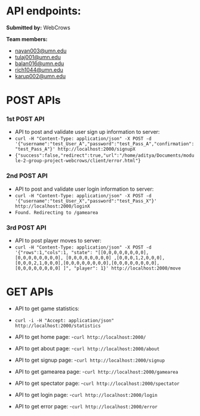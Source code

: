 # API endpoints: #
__Submitted by:__ WebCrows

__Team members:__

- nayan003@umn.edu
- tulaj001@umn.edu
- balan016@umn.edu
- rich1044@umn.edu
- karup002@umn.edu

# POST APIs #

### 1st POST API ###
- API to post and validate user sign up information to server:
- ```curl -H "Content-Type: application/json" -X POST -d '{"username":"test_User_A","password":"test_Pass_A","confirmation":"test_Pass_A"}' http://localhost:2000/signupX```
- ```{"success":false,"redirect":true,"url":"/home/aditya/Documents/module-2-group-project-webcrows/client/error.html"}```

### 2nd POST API ###
- API to post and validate user login information to server:
- ```curl -H "Content-Type: application/json" -X POST -d '{"username":"test_User_X","password":"test_Pass_X"}' http://localhost:2000/loginX```
- ```Found. Redirecting to /gamearea```

### 3rd POST API ###
- API to post player moves to server:
- ```curl -H "Content-Type: application/json" -X POST -d '{"rows":1,"cols":1, "state": "[[0,0,0,0,0,0,0,0],[0,0,0,0,0,0,0,0], [0,0,0,0,0,0,0,0] ,[0,0,0,1,2,0,0,0], [0,0,0,2,1,0,0,0],[0,0,0,0,0,0,0,0],[0,0,0,0,0,0,0,0], [0,0,0,0,0,0,0,0] ]", "player": 1}' http://localhost:2000/move```

# GET APIs #

- API to get game statistics:
- ```curl -i -H "Accept: application/json" http://localhost:2000/statistics```

- API to get home page:
-```curl http://localhost:2000/```

- API to get about page:
-```curl http://localhost:2000/about```

- API to get signup page:
-```curl http://localhost:2000/signup```

- API to get gamearea page:
-```curl http://localhost:2000/gamearea```

- API to get spectator page:
-```curl http://localhost:2000/spectator```

- API to get login page:
-```curl http://localhost:2000/login```

- API to get error page:
-```curl http://localhost:2000/error```
